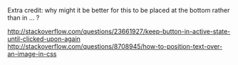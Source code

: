 Extra credit: why might it be better for this to be placed at the bottom rather than in <head> ... </head>?


http://stackoverflow.com/questions/23661927/keep-button-in-active-state-until-clicked-upon-again
http://stackoverflow.com/questions/8708945/how-to-position-text-over-an-image-in-css
